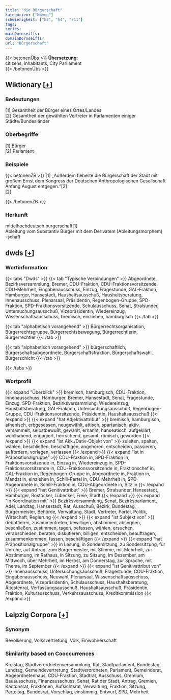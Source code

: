 ```yaml
---
title: "die Bürgerschaft"
kategorien: ["Nomen"]
schwierigkeit: ["k2", "h4", "r11"]
tags:
series:
mainDornseiffs:
domainDornseiffs:
url: "Bürgerschaft"
---
```


{{< betonenÜbs >}}
**Übersetzung:**  
citizens, inhabitants, City Parliament  
{{< /betonenÜbs >}}

## Wiktionary [[+](https://de.wiktionary.org/wiki/Bürgerschaft)]

### Bedeutungen
[1] Gesamtheit der Bürger eines Ortes/Landes  
[2] Gesamtheit der gewählten Vertreter in Parlamenten einiger Städte/Bundesländer  

### Oberbegriffe
[1] Bürger  
[2] Parlament  

### Beispiele
{{< betonenZB >}}
[1] „Außerdem fieberte die Bürgerschaft der Stadt mit großem Ernst dem Kongress der Deutschen Anthropologischen Gesellschaft Anfang August entgegen.“[2]  
[2]  

{{< /betonenZB >}}
### Herkunft
mittelhochdeutsch burgerschaft[1]  
Ableitung vom Substantiv Bürger mit dem Derivatem (Ableitungsmorphem) -schaft  



## dwds [[+](https://www.dwds.de/wb/Bürgerschaft)]

### Wortinformation
{{< tabs "Dwds" >}}
{{< tab "Typische Verbindungen" >}}
Abgeordnete, Bezirksversammlung, Bremer, CDU-Fraktion, CDU-Fraktionsvorsitzende, CDU-Mehrheit, Eingabenausschuss, Einzug, Fragestunde, GAL-Fraktion, Hamburger, Hansestadt, Haushaltsausschuß, Haushaltsberatung, Innenausschuss, Plenarsaal, Präsidentin, Regenbogen-Gruppe, SPD-Fraktion, SPD-Fraktionsvorsitzende, Schulausschuss, Senat, Stralsunder, Untersuchungsausschuß, Vizepräsidentin, Wiedereinzug, Wissenschaftsausschuss, bremisch, einziehen, hamburgisch
{{< /tab >}}

{{< tab "alphabetisch vorangehend" >}}
Bürgerrechtsorganisation, Bürgerrechtsgruppe, Bürgerrechtsbewegung, Bürgerrechtlerin, Bürgerrechtler
{{< /tab >}}

{{< tab "alphabetisch vorangehend" >}}
bürgerschaftlich, Bürgerschaftsabgeordnete, Bürgerschaftsfraktion, Bürgerschaftswahl, Bürgerschicht
{{< /tab >}}

{{< /tabs >}}

### Wortprofil
{{< expand "Überblick" >}} bremisch, hamburgisch, CDU-Fraktion, Innenausschuss, Hamburger, Bremer, Hansestadt, Senat, Fragestunde, Einzug, SPD-Fraktion, Bezirksversammlung, Wiedereinzug, Haushaltsberatung, GAL-Fraktion, Untersuchungsausschuß, Regenbogen-Gruppe, CDU-Fraktionsvorsitzende, Präsidentin, Haushaltsausschuß {{< /expand >}}
{{< expand "hat Adjektivattribut" >}} bremisch, hamburgisch, athenisch, erbgesessen, neugewählt, attisch, spartanisch, aktiv, versammelt, selbstbewußt, gewählt, ernannt, hanseatisch, aufgeklärt, wohlhabend, engagiert, herrschend, gesamt, römisch, geworden {{< /expand >}}
{{< expand "ist Akk./Dativ-Objekt von" >}} zuleiten, spalten, wählen, beschließen, beschäftigen, angehören, entscheiden, passieren, auffordern, vorlegen, verlassen {{< /expand >}}
{{< expand "ist in Präpositionalgruppe" >}} CDU-Fraktion in, SPD-Fraktion in, Fraktionsvorsitzende in, Einzug in, Wiedereinzug in, SPD-Fraktionsvorsitzende in, CDU-Fraktionsvorsitzende in, Fraktionschef in, GAL-Fraktion in, Regenbogen-Gruppe in, Abgeordnete in, Fraktion in, Mandat in, einziehen in, Schill-Partei in, CDU-Mehrheit in, SPD-Abgeordnete in, Schill-Fraktion in, CDU-Abgeordnete in, Sitz in {{< /expand >}}
{{< expand "hat Genitivattribut" >}} Bremer, Stralsunder, Hansestadt, Hamburger, Rostocker, Lübecker, Freie, Stadt {{< /expand >}}
{{< expand "in Koordination mit" >}} Bezirksversammlung, Senat, Bezirksparlament, Adel, Landtag, Hansestadt, Rat, Ausschuß, Bezirk, Bundestag, Bürgermeister, Behörde, Verwaltung, Stadt, Vertreter, Partei, Politik, Wirtschaft, Regierung {{< /expand >}}
{{< expand "ist Subjekt von" >}} debattieren, zusammentreten, bewilligen, abstimmen, absegnen, beschließen, zustimmen, tagen, befassen, wählen, ersuchen, verabschieden, beraten, diskutieren, billigen, entscheiden, beauftragen, zusammenkommen, fassen, beschäftigen {{< /expand >}}
{{< expand "hat Präpositionalgruppe" >}} in Lesung, in Sondersitzung, zu Sondersitzung, für Unruhe, auf Antrag, zum Bürgermeister, mit Stimme, mit Mehrheit, zur Abstimmung, im Rathaus, in Sitzung, zu Sitzung, im Dezember, am Mittwoch, über Mehrheit, im Herbst, am Donnerstag, zur Sprache, mit Thema, im September {{< /expand >}}
{{< expand "ist Genitivattribut von" >}} Innenausschuss, Untersuchungsausschuß, Fragestunde, CDU-Fraktion, Eingabenausschuss, Neuwahl, Plenarsaal, Wissenschaftsausschuss, Abgeordnete, Vizepräsidentin, Schulausschuss, Haushaltsberatung, Ältestenrat, Verfassungsausschuß, Haushaltsausschuß, Präsidentin, Fraktion, Kulturausschuss, Verkehrsausschuss, Kreditkommission {{< /expand >}}

## Leipzig Corpora [[+](https://corpora.uni-leipzig.de/en/res?word=Bürgerschaft&corpusId=deu_newscrawl-public_2018)]


### Synonym
Bevölkerung, Volksvertretung, Volk, Einwohnerschaft


### Similarity based on Cooccurrences
Kreistag, Stadtverordnetenversammlung, Rat, Stadtparlament, Bundestag, Landtag, Gemeindevertretung, Stadtverordneten, Parlament, Gemeinderat, Abgeordnetenhaus, CDU-Fraktion, Stadtrat, Ausschuss, Gremium, Bauausschuss, Finanzausschuss, Senat, Rat der Stadt, Antrag, Gremien, Kantonsrat, Fraktionen, Aufsichtsrat, Verwaltung, Fraktion, Sitzung, Parteitag, Bundesrat, Vorschlag, einstimmig, Entwurf, SPD, Mehrheit

